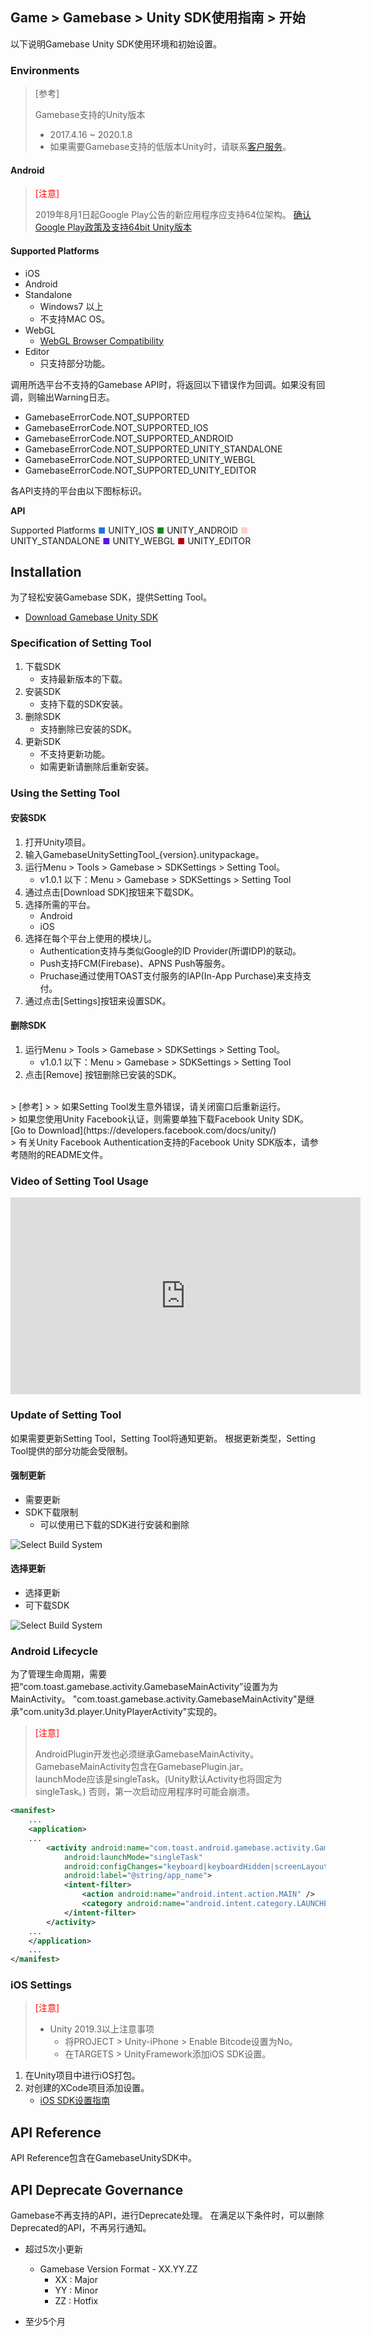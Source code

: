 ## Game > Gamebase > Unity SDK使用指南 > 开始

以下说明Gamebase Unity SDK使用环境和初始设置。

### Environments 

> [参考] 
>
> Gamebase支持的Unity版本
>
> * 2017.4.16 ~ 2020.1.8
> * 如果需要Gamebase支持的低版本Unity时，请联系[客户服务](https://toast.com/support/inquiry)。

#### Android
> <font color="red">[注意]</font>
>
> 2019年8月1日起Google Play公告的新应用程序应支持64位架构。
> [确认Google Play政策及支持64bit Unity版本](https://developer.android.com/distribute/best-practices/develop/64-bit#unity-developers)

#### Supported Platforms

* iOS
* Android
* Standalone
    * Windows7 以上
	* 不支持MAC OS。
* WebGL
    * [WebGL Browser Compatibility](https://docs.unity3d.com/Manual/webgl-browsercompatibility.html)
* Editor
    * 只支持部分功能。

调用所选平台不支持的Gamebase API时，将返回以下错误作为回调。如果没有回调，则输出Warning日志。

* GamebaseErrorCode.NOT_SUPPORTED
* GamebaseErrorCode.NOT_SUPPORTED_IOS
* GamebaseErrorCode.NOT_SUPPORTED_ANDROID
* GamebaseErrorCode.NOT_SUPPORTED_UNITY_STANDALONE
* GamebaseErrorCode.NOT_SUPPORTED_UNITY_WEBGL
* GamebaseErrorCode.NOT_SUPPORTED_UNITY_EDITOR

各API支持的平台由以下图标标识。

**API**

Supported Platforms
<span style="color:#1D76DB; font-size: 10pt">■</span> UNITY_IOS
<span style="color:#0E8A16; font-size: 10pt">■</span> UNITY_ANDROID
<span style="color:#F9D0C4; font-size: 10pt">■</span> UNITY_STANDALONE
<span style="color:#5319E7; font-size: 10pt">■</span> UNITY_WEBGL
<span style="color:#B60205; font-size: 10pt">■</span> UNITY_EDITOR

## Installation

为了轻松安装Gamebase SDK，提供Setting Tool。

* [Download Gamebase Unity SDK](/Download/#game-gamebase)

### Specification of Setting Tool
1. 下载SDK
    * 支持最新版本的下载。
2. 安装SDK
    * 支持下载的SDK安装。
3. 删除SDK
    * 支持删除已安装的SDK。
4. 更新SDK
    * 不支持更新功能。
    * 如需更新请删除后重新安装。

### Using the Setting Tool

#### 安装SDK
1. 打开Unity项目。
2. 输入GamebaseUnitySettingTool_{version}.unitypackage。
3. 运行Menu > Tools > Gamebase > SDKSettings > Setting Tool。
	* v1.0.1 以下：Menu > Gamebase > SDKSettings > Setting Tool
4. 通过点击[Download SDK]按钮来下载SDK。
5. 选择所需的平台。
    * Android
    * iOS
6. 选择在每个平台上使用的模块儿。
    * Authentication支持与类似Google的ID Provider(所谓IDP)的联动。
    * Push支持FCM(Firebase)、APNS Push等服务。
    * Pruchase通过使用TOAST支付服务的IAP(In-App Purchase)来支持支付。
7. 通过点击[Settings]按钮来设置SDK。

#### 删除SDK
1. 运行Menu > Tools > Gamebase > SDKSettings > Setting Tool。
	* v1.0.1 以下：Menu > Gamebase > SDKSettings > Setting Tool
2. 点击[Remove] 按钮删除已安装的SDK。

<br/>
> [参考]
> 
> 如果Setting Tool发生意外错误，请关闭窗口后重新运行。 <br/>
> 如果您使用Unity Facebook认证，则需要单独下载Facebook Unity SDK。 [Go to Download](https://developers.facebook.com/docs/unity/)<br/>
> 有关Unity Facebook Authentication支持的Facebook Unity SDK版本，请参考随附的README文件。 <br/>

### Video of Setting Tool Usage

<iframe src="https://www.youtube.com/embed/kZ3Z1Kfr7Zw" frameborder="0" allowfullscreen="" wmode="Opaque" allow="encrypted-media" style="
    margin: auto;
    position: relative;
    width: 560px;
    height: 315px;
"></iframe>


### Update of Setting Tool

如果需要更新Setting Tool，Setting Tool将通知更新。
根据更新类型，Setting Tool提供的部分功能会受限制。

#### 强制更新

* 需要更新
* SDK下载限制
	* 可以使用已下载的SDK进行安装和删除

![Select Build System](http://static.toastoven.net/prod_gamebase/UnityDevelopersGuide/unity-developers-guide-started-settingtool-update-1_1.13.0.png)

#### 选择更新

* 选择更新
* 可下载SDK

![Select Build System](http://static.toastoven.net/prod_gamebase/UnityDevelopersGuide/unity-developers-guide-started-settingtool-update-2_1.13.0.png)

### Android Lifecycle

为了管理生命周期，需要把“com.toast.gamebase.activity.GamebaseMainActivity”设置为为MainActivity。
"com.toast.gamebase.activity.GamebaseMainActivity"是继承"com.unity3d.player.UnityPlayerActivity"实现的。


> <font color="red">[注意]</font>
>
> AndroidPlugin开发也必须继承GamebaseMainActivity。 <br/>
> GamebaseMainActivity包含在GamebasePlugin.jar。 <br/>
> launchMode应该是singleTask。(Unity默认Activity也将固定为singleTask。) 否则，第一次启动应用程序时可能会崩溃。

```xml
<manifest>
	...
    <application>
    ...
    	<activity android:name="com.toast.android.gamebase.activity.GamebaseMainActivity"
        	android:launchMode="singleTask"
        	android:configChanges="keyboard|keyboardHidden|screenLayout|screenSize|orientation"
            android:label="@string/app_name">
            <intent-filter>
            	<action android:name="android.intent.action.MAIN" />
                <category android:name="android.intent.category.LAUNCHER" />
            </intent-filter>
        </activity>
    ...
    </application>
    ...
</manifest>
```

### iOS Settings

> <font color="red">[注意]</font>
>
> * Unity 2019.3以上注意事项
>     * 将PROJECT > Unity-iPhone > Enable Bitcode设置为No。
>     * 在TARGETS > UnityFramework添加iOS SDK设置。
>

1. 在Unity项目中进行iOS打包。
2. 对创建的XCode项目添加设置。       
    * [iOS SDK设置指南](./ios-started)

## API Reference

API Reference包含在GamebaseUnitySDK中。

## API Deprecate Governance

Gamebase不再支持的API，进行Deprecate处理。
在满足以下条件时，可以删除Deprecated的API，不再另行通知。

* 超过5次小更新
	* Gamebase Version Format - XX.YY.ZZ
		* XX : Major
		* YY : Minor
		* ZZ : Hotfix

* 至少5个月

